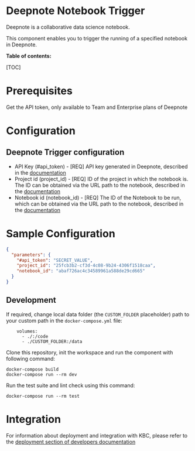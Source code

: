 Deepnote Notebook Trigger
=============

Deepnote is a collaborative data science notebook.

This component enables you to trigger the running of a specified notebook in Deepnote.

**Table of contents:**

[TOC]

Prerequisites
=============

Get the API token, only available to Team and Enterprise plans of Deepnote


Configuration
=============

## Deepnote Trigger configuration

- API Key (#api_token) - [REQ] API key generated in Deepnote, described in
  the <a href='https://deepnote.com/docs/deepnote-api'>documentation</a>
- Project id (project_id) - [REQ] ID of the project in which the notebook is. The ID can be obtained via the URL path to
  the notebook, described in the <a href='https://deepnote.com/docs/api-execute-notebook'>documentation</a>
- Notebook id (notebook_id) - [REQ] The ID of the Notebook to be run, which can be obtained via the URL path to the
  notebook, described in the <a href='https://deepnote.com/docs/api-execute-notebook'>documentation</a>

Sample Configuration
=============

```json
{
  "parameters": {
    "#api_token": "SECRET_VALUE",
    "project_id": "25fcb3b2-cf3d-4c08-9b24-4306f1518caa",
    "notebook_id": "abaf726ac4c34589961a588de29cd665"
  }
}
```

Development
-----------

If required, change local data folder (the `CUSTOM_FOLDER` placeholder) path to your custom path in
the `docker-compose.yml` file:

~~~~~~~~~~~~~~~~~~~~~~~~~~~~~~~~~~~~~~~~~~~~~~~~~~~~~~~~~~~~~~~~~~~~~~~~~~~~~~~~
    volumes:
      - ./:/code
      - ./CUSTOM_FOLDER:/data
~~~~~~~~~~~~~~~~~~~~~~~~~~~~~~~~~~~~~~~~~~~~~~~~~~~~~~~~~~~~~~~~~~~~~~~~~~~~~~~~

Clone this repository, init the workspace and run the component with following command:

~~~~~~~~~~~~~~~~~~~~~~~~~~~~~~~~~~~~~~~~~~~~~~~~~~~~~~~~~~~~~~~~~~~~~~~~~~~~~~~~
docker-compose build
docker-compose run --rm dev
~~~~~~~~~~~~~~~~~~~~~~~~~~~~~~~~~~~~~~~~~~~~~~~~~~~~~~~~~~~~~~~~~~~~~~~~~~~~~~~~

Run the test suite and lint check using this command:

~~~~~~~~~~~~~~~~~~~~~~~~~~~~~~~~~~~~~~~~~~~~~~~~~~~~~~~~~~~~~~~~~~~~~~~~~~~~~~~~
docker-compose run --rm test
~~~~~~~~~~~~~~~~~~~~~~~~~~~~~~~~~~~~~~~~~~~~~~~~~~~~~~~~~~~~~~~~~~~~~~~~~~~~~~~~

Integration
===========

For information about deployment and integration with KBC, please refer to the
[deployment section of developers documentation](https://developers.keboola.com/extend/component/deployment/)